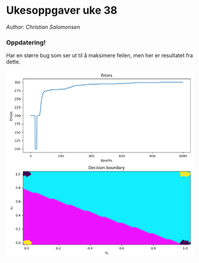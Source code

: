 # Ukesoppgaver uke 38

*Author: Christian Salomonsen*

### Oppdatering!
Har en større bug som ser ut til å maksimere feilen, men her er resultatet fra dette.

![NN](img/NN_bug.png)